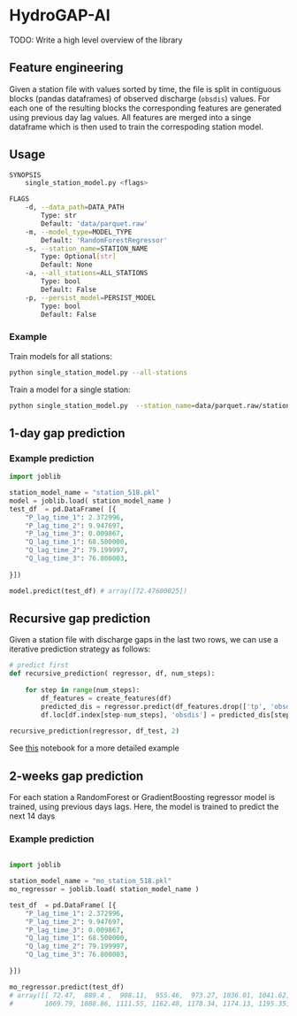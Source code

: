 # HydroGAP-AI

TODO: Write a high level overview of the library

 
## Feature engineering

Given a station file with values sorted by time, the file is split in contiguous blocks (pandas dataframes) of observed discharge (`obsdis`) values. For each one of the resulting blocks the corresponding features are generated using previous day lag values. All features are merged into a singe dataframe which is then used to train the correspoding station model. 


## Usage 


```bash      
SYNOPSIS
    single_station_model.py <flags>

FLAGS
    -d, --data_path=DATA_PATH
        Type: str
        Default: 'data/parquet.raw'
    -m, --model_type=MODEL_TYPE
        Default: 'RandomForestRegressor'
    -s, --station_name=STATION_NAME
        Type: Optional[str]
        Default: None
    -a, --all_stations=ALL_STATIONS
        Type: bool
        Default: False
    -p, --persist_model=PERSIST_MODEL
        Type: bool
        Default: False
```

### Example

Train models for all stations: 

```bash 
python single_station_model.py --all-stations
``` 

Train a model for a single station: 

```bash 
python single_station_model.py  --station_name=data/parquet.raw/station_518 --persist_model
``` 





## 1-day gap prediction

### Example prediction 
 

```python
import joblib

station_model_name = "station_518.pkl"
model = joblib.load( station_model_name ) 
test_df  = pd.DataFrame( [{
    "P_lag_time_1": 2.372996,
    "P_lag_time_2": 9.947697,
    "P_lag_time_3": 0.009867,
    "Q_lag_time_1": 68.500000,
    "Q_lag_time_2": 79.199997,
    "Q_lag_time_3": 76.800003,
    
}])

model.predict(test_df) # array([72.47600025])

``` 



## Recursive gap prediction

Given a station file with discharge gaps in the last two rows, we can use a iterative prediction strategy as follows:


```python 
# predict first
def recursive_prediction( regressor, df, num_steps):
    
    for step in range(num_steps):
        df_features = create_features(df)
        predicted_dis = regressor.predict(df_features.drop(['tp', 'obsdis'], axis=1)) 
        df.loc[df.index[step-num_steps], 'obsdis'] = predicted_dis[step]
 
recursive_prediction(regressor, df_test, 2)

``` 
See [this](notebooks/recursive_example.ipynb) notebook for a more detailed example

## 2-weeks gap prediction

For each station a  RandomForest or GradientBoosting regressor model is trained, using previous days lags.
Here, the model is trained to predict the next 14 days

### Example prediction


```python

import joblib

station_model_name = "mo_station_518.pkl"
mo_regressor = joblib.load( station_model_name ) 

test_df  = pd.DataFrame( [{
    "P_lag_time_1": 2.372996,
    "P_lag_time_2": 9.947697,
    "P_lag_time_3": 0.009867,
    "Q_lag_time_1": 68.500000,
    "Q_lag_time_2": 79.199997,
    "Q_lag_time_3": 76.800003,
    
}])

mo_regressor.predict(test_df) 
# array([[ 72.47,  889.4 ,  908.11,  955.46,  973.27, 1036.01, 1041.62,
#        1069.79, 1088.86, 1111.55, 1162.48, 1178.34, 1174.13, 1195.35]])
``` 